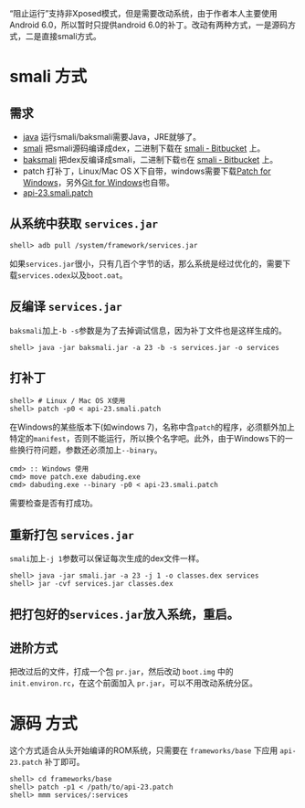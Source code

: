 “阻止运行”支持非Xposed模式，但是需要改动系统，由于作者本人主要使用Android 6.0，所以暂时只提供android 6.0的补丁。改动有两种方式，一是源码方式，二是直接smali方式。

# smali 方式

## 需求
- [java](http://www.oracle.com/technetwork/java/javase/downloads/index.html) 运行smali/baksmali需要Java，JRE就够了。
- [smali](http://github.com/JesusFreke/smali) 把smali源码编译成dex，二进制下载在 [smali ‐ Bitbucket](https://bitbucket.org/JesusFreke/smali/downloads) 上。
- [baksmali](http://github.com/JesusFreke/smali) 把dex反编译成smali，二进制下载`也`在 [smali ‐ Bitbucket](https://bitbucket.org/JesusFreke/smali/downloads) 上。
- patch 打补丁，Linux/Mac OS X下自带，windows需要下载[Patch for Windows](http://gnuwin32.sourceforge.net/packages/patch.htm)，另外[Git for Windows](https://git-for-windows.github.io/)也自带。
- [api-23.smali.patch](api-23.smali.patch)

## 从系统中获取 `services.jar`

```
shell> adb pull /system/framework/services.jar
```

如果`services.jar`很小，只有几百个字节的话，那么系统是经过优化的，需要下载`services.odex`以及`boot.oat`。

## 反编译 `services.jar`

`baksmali`加上`-b -s`参数是为了去掉调试信息，因为补丁文件也是这样生成的。

```
shell> java -jar baksmali.jar -a 23 -b -s services.jar -o services
```

## 打补丁

```
shell> # Linux / Mac OS X使用
shell> patch -p0 < api-23.smali.patch
```

在Windows的某些版本下(如windows 7)，名称中含`patch`的程序，必须额外加上特定的`manifest`，否则不能运行，所以换个名字吧。此外，由于Windows下的一些换行符问题，参数还必须加上`--binary`。
```
cmd> :: Windows 使用
cmd> move patch.exe dabuding.exe
cmd> dabuding.exe --binary -p0 < api-23.smali.patch
```

需要检查是否有打成功。

## 重新打包 `services.jar`

`smali`加上`-j 1`参数可以保证每次生成的dex文件一样。

```
shell> java -jar smali.jar -a 23 -j 1 -o classes.dex services
shell> jar -cvf services.jar classes.dex
```

## 把打包好的`services.jar`放入系统，重启。

## 进阶方式

把改过后的文件，打成一个包 `pr.jar`，然后改动 `boot.img` 中的 `init.environ.rc`，在这个前面加入 `pr.jar`，可以不用改动系统分区。

# 源码 方式

这个方式适合从头开始编译的ROM系统，只需要在 `frameworks/base` 下应用 `api-23.patch` 补丁即可。

```
shell> cd frameworks/base
shell> patch -p1 < /path/to/api-23.patch
shell> mmm services/:services
```
